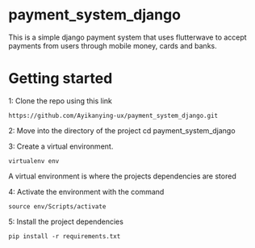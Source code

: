 # payment_system_django
This is a simple django payment system that uses flutterwave to accept payments from users through mobile money, cards and banks.

# Getting started
1: Clone the repo using this link

    https://github.com/Ayikanying-ux/payment_system_django.git

2: Move into the directory of the project
    cd payment_system_django

3: Create a virtual environment.
 
    virtualenv env
A virtual environment is where the projects dependencies are stored

4: Activate the environment with the command

    source env/Scripts/activate

5: Install the project dependencies 

    pip install -r requirements.txt

